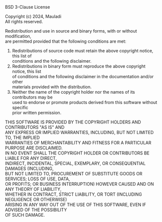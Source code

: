 BSD 3-Clause License  

Copyright (c) 2024, Mauladi  
All rights reserved.  

Redistribution and use in source and binary forms, with or without modification,  
are permitted provided that the following conditions are met:  

1. Redistributions of source code must retain the above copyright notice, this list of  
   conditions and the following disclaimer.  
2. Redistributions in binary form must reproduce the above copyright notice, this list  
   of conditions and the following disclaimer in the documentation and/or other  
   materials provided with the distribution.  
3. Neither the name of the copyright holder nor the names of its contributors may be  
   used to endorse or promote products derived from this software without specific  
   prior written permission.  

THIS SOFTWARE IS PROVIDED BY THE COPYRIGHT HOLDERS AND CONTRIBUTORS "AS IS" AND  
ANY EXPRESS OR IMPLIED WARRANTIES, INCLUDING, BUT NOT LIMITED TO, THE IMPLIED  
WARRANTIES OF MERCHANTABILITY AND FITNESS FOR A PARTICULAR PURPOSE ARE DISCLAIMED.  
IN NO EVENT SHALL THE COPYRIGHT HOLDER OR CONTRIBUTORS BE LIABLE FOR ANY DIRECT,  
INDIRECT, INCIDENTAL, SPECIAL, EXEMPLARY, OR CONSEQUENTIAL DAMAGES (INCLUDING,  
BUT NOT LIMITED TO, PROCUREMENT OF SUBSTITUTE GOODS OR SERVICES; LOSS OF USE, DATA,  
OR PROFITS; OR BUSINESS INTERRUPTION) HOWEVER CAUSED AND ON ANY THEORY OF LIABILITY,  
WHETHER IN CONTRACT, STRICT LIABILITY, OR TORT (INCLUDING NEGLIGENCE OR OTHERWISE)  
ARISING IN ANY WAY OUT OF THE USE OF THIS SOFTWARE, EVEN IF ADVISED OF THE POSSIBILITY  
OF SUCH DAMAGE.  
